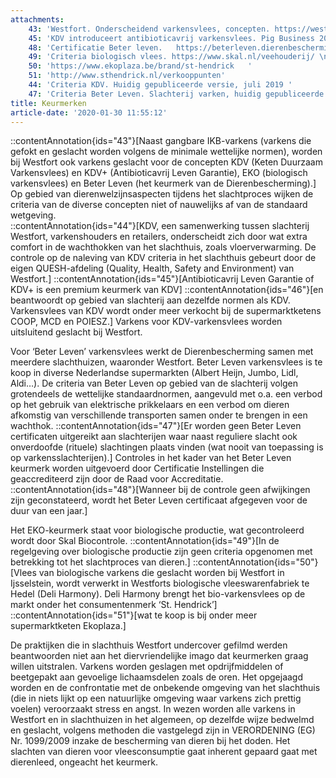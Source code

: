 ```yaml
---
attachments:
    43: 'Westfort. Onderscheidend varkensvlees, concepten. https://westfort.nl/varkensvlees/ '
    45: 'KDV introduceert antibioticavrij varkensvlees. Pig Business 2016.   https://www.pigbusiness.nl/artikel/22725-kdv-introduceert-varkensvlees-met-antibioticavrij-leven-garantie/'
    48: 'Certificatie Beter leven.   https://beterleven.dierenbescherming.nl/zakelijk/deelnemers/certificatie-instelling \n'
    49: 'Criteria biologisch vlees. https://www.skal.nl/veehouderij/ \n'
    50: 'https://www.ekoplaza.be/brand/st-hendrick   '
    51: 'http://www.sthendrick.nl/verkooppunten'
    44: 'Criteria KDV. Huidig gepubliceerde versie, juli 2019 '
    47: 'Criteria Beter Leven. Slachterij varken, huidig gepubliceerde versie, geldig vanaf 2018. '
title: Keurmerken
article-date: '2020-01-30 11:55:12'
---
```


::contentAnnotation{ids="43"}[Naast gangbare IKB-varkens (varkens die gefokt en geslacht worden volgens de minimale wettelijke normen), worden bij Westfort ook varkens geslacht voor de concepten KDV (Keten Duurzaam Varkensvlees) en KDV+ (Antibioticavrij Leven Garantie), EKO (biologisch varkensvlees) en Beter Leven (het keurmerk van de Dierenbescherming).] Op gebied van dierenwelzijnsaspecten tijdens het slachtproces wijken de criteria van de diverse concepten niet of nauwelijks af van de standaard wetgeving.  
::contentAnnotation{ids="44"}[KDV, een samenwerking tussen slachterij Westfort, varkenshouders en retailers, onderscheidt zich door wat extra comfort in de wachthokken van het slachthuis, zoals vloerverwarming. De controle op de naleving van KDV criteria in het slachthuis gebeurt door de eigen QUESH-afdeling (Quality, Health, Safety and Environment) van Westfort.] ::contentAnnotation{ids="45"}[Antibioticavrij Leven Garantie of KDV+ is een premium keurmerk van KDV] ::contentAnnotation{ids="46"}[en beantwoordt op gebied van slachterij aan dezelfde normen als KDV. Varkensvlees van KDV wordt onder meer verkocht bij de supermarktketens COOP, MCD en POIESZ.] Varkens voor KDV-varkensvlees worden uitsluitend geslacht bij Westfort.

Voor ‘Beter Leven’ varkensvlees werkt de Dierenbescherming samen met meerdere slachthuizen, waaronder Westfort. Beter Leven varkensvlees is te koop in diverse Nederlandse supermarkten (Albert Heijn, Jumbo, Lidl, Aldi…). De criteria van Beter Leven op gebied van de slachterij volgen grotendeels de wettelijke standaardnormen, aangevuld met o.a. een verbod op het gebruik van elektrische prikkelaars en een verbod om dieren afkomstig van verschillende transporten samen onder te brengen in een wachthok. ::contentAnnotation{ids="47"}[Er worden geen Beter Leven certificaten uitgereikt aan slachterijen waar naast reguliere slacht ook onverdoofde (rituele) slachtingen plaats vinden (wat nooit van toepassing is op varkensslachterijen).] Controles in het kader van het Beter Leven keurmerk worden uitgevoerd door Certificatie Instellingen die geaccrediteerd zijn door de Raad voor Accreditatie. ::contentAnnotation{ids="48"}[Wanneer bij de controle geen afwijkingen zijn geconstateerd, wordt het Beter Leven certificaat afgegeven voor de duur van een jaar.]

Het EKO-keurmerk staat voor biologische productie, wat gecontroleerd wordt door Skal Biocontrole. ::contentAnnotation{ids="49"}[In de regelgeving over biologische productie zijn geen criteria opgenomen met betrekking tot het slachtproces van dieren.] ::contentAnnotation{ids="50"}[Vlees van biologische varkens die geslacht worden bij Westfort in Ijsselstein, wordt verwerkt in Westforts biologische vleeswarenfabriek te Hedel (Deli Harmony). Deli Harmony brengt het bio-varkensvlees op de markt onder het consumentenmerk ‘St. Hendrick’] ::contentAnnotation{ids="51"}[wat te koop is bij onder meer supermarktketen Ekoplaza.]

De praktijken die in slachthuis Westfort undercover gefilmd werden beantwoorden niet aan het diervriendelijke imago dat keurmerken graag willen uitstralen. Varkens worden geslagen met opdrijfmiddelen of beetgepakt aan gevoelige lichaamsdelen zoals de oren. Het opgejaagd worden en de confrontatie met de onbekende omgeving van het slachthuis (die in niets lijkt op een natuurlijke omgeving waar varkens zich prettig voelen) veroorzaakt stress en angst. In wezen worden alle varkens in Westfort en in slachthuizen in het algemeen, op dezelfde wijze bedwelmd en geslacht, volgens methoden die vastgelegd zijn in VERORDENING (EG) Nr. 1099/2009 inzake de bescherming van dieren bij het doden. Het slachten van dieren voor vleesconsumptie gaat inherent gepaard gaat met dierenleed, ongeacht het keurmerk.